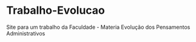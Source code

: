 # Trabalho-Evolucao
Site para um trabalho da Faculdade - Materia Evolução dos Pensamentos Administrativos
